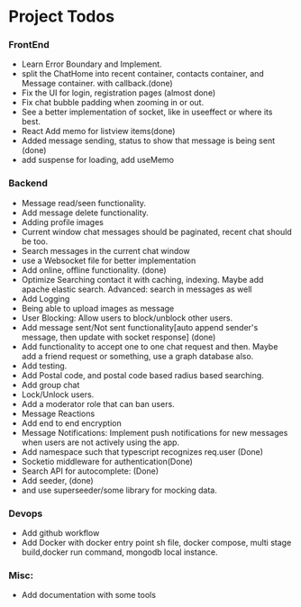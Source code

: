 # Project Todos

### FrontEnd
- Learn Error Boundary and Implement.
- split the ChatHome into recent container, contacts container, and Message container. with callback.(done)
- Fix the UI for login, registration pages (almost done)
- Fix chat bubble padding when zooming in or out.
- See a better implementation of socket, like in useeffect or where its best.
- React Add memo for listview items(done)
- Added message sending, status to show that message is being sent (done)
- add suspense for loading, add useMemo

### Backend

- Message read/seen functionality.
- Add message delete functionality.
- Adding profile images
- Current window chat messages should be paginated, recent chat should be too.
- Search messages in the current chat window
- use a Websocket file for better implementation
- Add online, offline functionality. (done)
- Optimize Searching contact it with caching, indexing. Maybe add apache elastic search. Advanced: search in messages as well
- Add Logging
- Being able to upload images as message
- User Blocking: Allow users to block/unblock other users.
- Add message sent/Not sent functionality[auto append sender's message, then update with socket response] (done)
- Add functionality to accept one to one chat request and then. Maybe add a friend request or something, use a graph database also.
- Add testing.
- Add Postal code, and postal code based radius based searching.
- Add group chat
- Lock/Unlock users.
- Add a moderator role that can ban users.
- Message Reactions
- Add end to end encryption
- Message Notifications: Implement push notifications for new messages when users are not actively using the app.
- Add namespace such that typescript recognizes req.user (Done)
- Socketio middleware for authentication(Done)
- Search API for autocomplete: (Done)
- Add seeder, (done)
- and use superseeder/some library for mocking data.
### Devops
- Add github workflow
- Add Docker with docker entry point sh file, docker compose, multi stage build,docker run command, mongodb local instance.

### Misc:
- Add documentation with some tools
